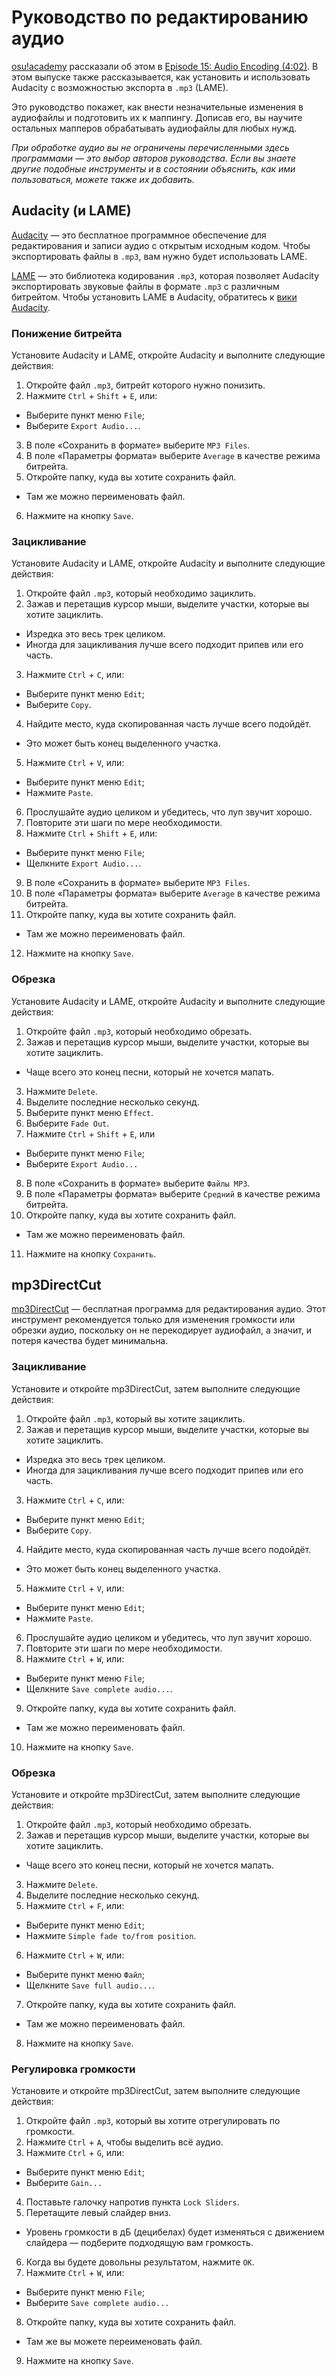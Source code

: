 # Руководство по редактированию аудио

[osu!academy](/wiki/Community/Video_series/osu!academy) рассказали об этом в [Episode 15: Audio Encoding (4:02)](https://www.youtube.com/watch?v=muu3HkG38kk). В этом выпуске также рассказывается, как установить и использовать Audacity с возможностью экспорта в `.mp3` (LAME). 

Это руководство покажет, как внести незначительные изменения в аудиофайлы и подготовить их к маппингу. Дописав его, вы научите остальных мапперов обрабатывать аудиофайлы для любых нужд.

*При обработке аудио вы не ограничены перечисленными здесь программами — это выбор авторов руководства. Если вы знаете другие подобные инструменты и в состоянии объяснить, как ими пользоваться, можете также их добавить.*

## Audacity (и LAME)

[Audacity](https://www.audacityteam.org/download) — это бесплатное программное обеспечение для редактирования и записи аудио с открытым исходным кодом. Чтобы экспортировать файлы в `.mp3`, вам нужно будет использовать LAME.

[LAME](https://lame.sourceforge.io) — это библиотека кодирования `.mp3`, которая позволяет Audacity экспортировать звуковые файлы в формате `.mp3` с различным битрейтом. Чтобы установить LAME в Audacity, обратитесь к [вики Audacity](https://manual.audacityteam.org/man/faq_installing_the_lame_mp3_encoder.html).

### Понижение битрейта

Установите Audacity и LAME, откройте Audacity и выполните следующие действия:

1. Откройте файл `.mp3`, битрейт которого нужно понизить.
2. Нажмите `Ctrl` + `Shift` + `E`, или:

  - Выберите пункт меню `File`;
  - Выберите `Export Audio...`.

3. В поле «Сохранить в формате» выберите `MP3 Files`.
4. В поле «Параметры формата» выберите `Average` в качестве режима битрейта.
5. Откройте папку, куда вы хотите сохранить файл.

  - Там же можно переименовать файл.

6. Нажмите на кнопку `Save`.

### Зацикливание

Установите Audacity и LAME, откройте Audacity и выполните следующие действия:

1. Откройте файл `.mp3`, который необходимо зациклить.
2. Зажав и перетащив курсор мыши, выделите участки, которые вы хотите зациклить.

  - Изредка это весь трек целиком.
  - Иногда для зацикливания лучше всего подходит припев или его часть.

3. Нажмите `Ctrl` + `C`, или:

  - Выберите пункт меню `Edit`;
  - Выберите `Copy`.

4. Найдите место, куда скопированная часть лучше всего подойдёт.

  - Это может быть конец выделенного участка.

5. Нажмите `Ctrl` + `V`, или:

  - Выберите пункт меню `Edit`;
  - Нажмите `Paste`.

6. Прослушайте аудио целиком и убедитесь, что луп звучит хорошо.
7. Повторите эти шаги по мере необходимости.
8. Нажмите `Ctrl` + `Shift` + `E`, или:

  - Выберите пункт меню `File`;
  - Щелкните `Export Audio...`.

9. В поле «Сохранить в формате» выберите `MP3 Files`.
10. В поле «Параметры формата» выберите `Average` в качестве режима битрейта.
11. Откройте папку, куда вы хотите сохранить файл.

  - Там же можно переименовать файл.

12. Нажмите на кнопку `Save`.

### Обрезка

Установите Audacity и LAME, откройте Audacity и выполните следующие действия:

1. Откройте файл `.mp3`, который необходимо обрезать.
2. Зажав и перетащив курсор мыши, выделите участки, которые вы хотите зациклить.

  - Чаще всего это конец песни, который не хочется мапать.

3. Нажмите `Delete`.
4. Выделите последние несколько секунд.
5. Выберите пункт меню `Effect`.
6. Выберите `Fade Out`.
7. Нажмите `Ctrl` + `Shift` + `E`, или

  - Выберите пункт меню `File`;
  - Выберите `Export Audio...`

8. В поле «Сохранить в формате» выберите `Файлы MP3`.
9. В поле «Параметры формата» выберите `Средний` в качестве режима битрейта.
10. Откройте папку, куда вы хотите сохранить файл.

  - Там же можно переименовать файл.

11. Нажмите на кнопку `Сохранить`.

## mp3DirectCut

[mp3DirectCut](https://mpesch3.de) — бесплатная программа для редактирования аудио. Этот инструмент рекомендуется только для изменения громкости или обрезки аудио, поскольку он не перекодирует аудиофайл, а значит, и потеря качества будет минимальна.

### Зацикливание

Установите и откройте mp3DirectCut, затем выполните следующие действия:

1. Откройте файл `.mp3`, который вы хотите зациклить.
2. Зажав и перетащив курсор мыши, выделите участки, которые вы хотите зациклить.

  - Изредка это весь трек целиком.
  - Иногда для зацикливания лучше всего подходит припев или его часть.

3. Нажмите `Ctrl` + `C`, или:

  - Выберите пункт меню `Edit`;
  - Выберите `Copy`.

4. Найдите место, куда скопированная часть лучше всего подойдёт.

  - Это может быть конец выделенного участка.

5. Нажмите `Ctrl` + `V`, или:

  - Выберите пункт меню `Edit`;
  - Нажмите `Paste`.

6. Прослушайте аудио целиком и убедитесь, что луп звучит хорошо.
7. Повторите эти шаги по мере необходимости.
8. Нажмите `Ctrl` + `W`, или:

  - Выберите пункт меню `File`;
  - Щелкните `Save complete audio...`.

9. Откройте папку, куда вы хотите сохранить файл.

  - Там же можно переименовать файл.

10. Нажмите на кнопку `Save`.

### Обрезка

Установите и откройте mp3DirectCut, затем выполните следующие действия:

1. Откройте файл `.mp3`, который необходимо обрезать.
2. Зажав и перетащив курсор мыши, выделите участки, которые вы хотите зациклить.

  - Чаще всего это конец песни, который не хочется мапать.

3. Нажмите `Delete`.
4. Выделите последние несколько секунд.
5. Нажмите `Ctrl` + `F`, или:

  - Выберите пункт меню `Edit`;
  - Нажмите `Simple fade to/from position`.

6. Нажмите `Ctrl` + `W`, или:

  - Выберите пункт меню `Файл`;
  - Щелкните `Save full audio...`.

7. Откройте папку, куда вы хотите сохранить файл.

  - Там же можно переименовать файл.

8. Нажмите на кнопку `Save`.

### Регулировка громкости

Установите и откройте mp3DirectCut, затем выполните следующие действия:

1. Откройте файл `.mp3`, который вы хотите отрегулировать по громкости.
2. Нажмите `Ctrl` + `A`, чтобы выделить всё аудио.
3. Нажмите `Ctrl` + `G`, или:

  - Выберите пункт меню `Edit`;
  - Выберите `Gain...`

4. Поставьте галочку напротив пункта `Lock Sliders`.
5. Перетащите левый слайдер вниз.

  - Уровень громкости в дБ (децибелах) будет изменяться с движением слайдера — подберите подходящую вам громкость.

6. Когда вы будете довольны результатом, нажмите `OK`.
7. Нажмите `Ctrl` + `W`, или:

  - Выберите пункт меню `File`;
  - Выберите `Save complete audio...`

8. Откройте папку, куда вы хотите сохранить файл.

  - Там же вы можете переименовать файл.

9. Нажмите на кнопку `Save`.
